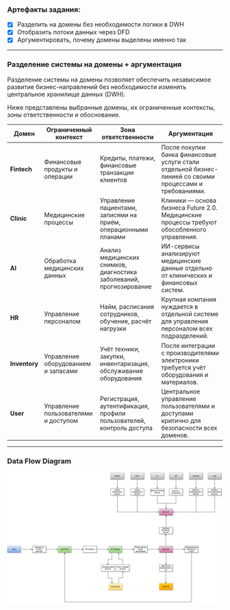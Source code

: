 ### Артефакты задания:
- [x] Разделить на домены без необходимости логики в DWH
- [x] Отобразить потоки данных через DFD
- [x] Аргументировать, почему домены выделены именно так

---

### Разделение системы на домены + аргументация
Разделение системы на домены позволяет обеспечить независимое развитие бизнес-направлений 
без необходимости изменять центральное хранилище данных (DWH).

Ниже представлены выбранные домены, их ограниченные контексты, зоны ответственности и обоснование.

| Домен         | Ограниченный контекст                | Зона ответственности                                                 | Аргументация                                                                                             |
|---------------|--------------------------------------|----------------------------------------------------------------------|----------------------------------------------------------------------------------------------------------|
| **Fintech**   | Финансовые продукты и операции       | Кредиты, платежи, финансовые транзакции клиентов                     | После покупки банка финансовые услуги стали отдельной бизнес-линией со своими процессами и требованиями. |
| **Clinic**    | Медицинские процессы                 | Управление пациентами, записями на приём, операционными планами      | Клиники — основа бизнеса Future 2.0. Медицинские процессы требуют обособленного управления.              |
| **AI**        | Обработка медицинских данных         | Анализ медицинских снимков, диагностика заболеваний, прогнозирование | ИИ-сервисы анализируют медицинские данные отдельно от клинических и финансовых систем.                   |
| **HR**        | Управление персоналом                | Найм, расписания сотрудников, обучение, расчёт нагрузки              | Крупная компания нуждается в отдельной системе для управления персоналом всех подразделений.             |
| **Inventory** | Управление оборудованием и запасами  | Учёт техники, закупки, инвентаризация, обслуживание оборудования     | После интеграции с производителями электроники требуется учёт оборудования и материалов.                 |
| **User**      | Управление пользователями и доступом | Регистрация, аутентификация, профили пользователей, контроль доступа | Центральное управление пользователями и доступами критично для безопасности всех доменов.                |

---

### Data Flow Diagram
![data_flow_diagram.drawio.png](data_flow_diagram.drawio.png)

